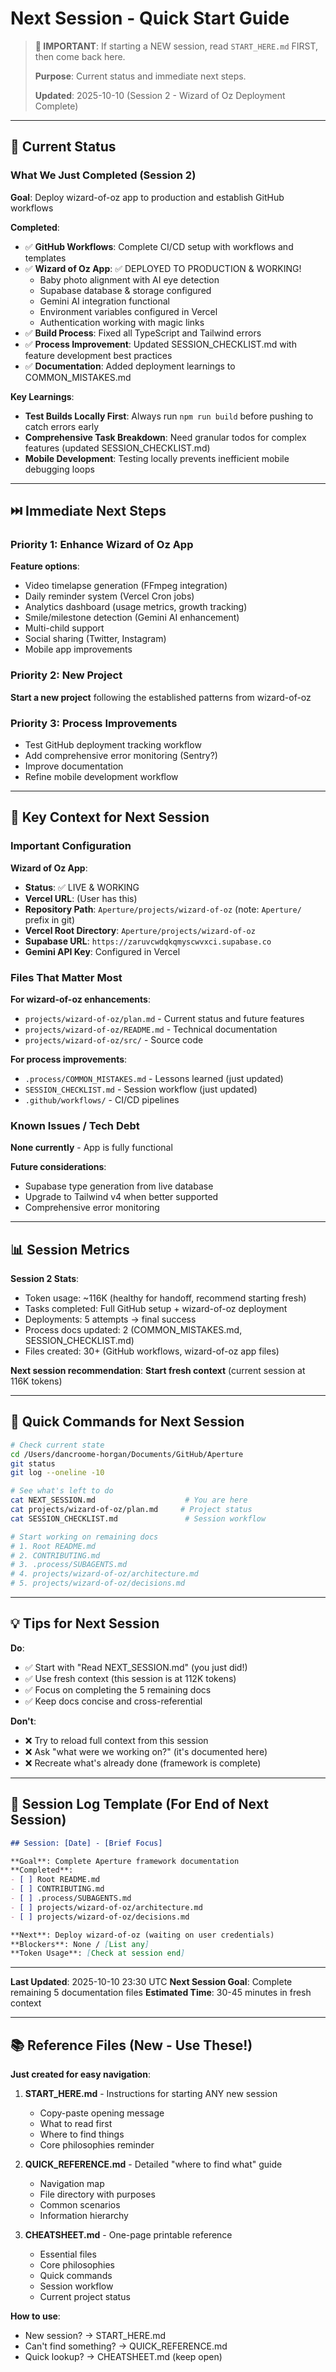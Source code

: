 # Next Session - Quick Start Guide

> **🚨 IMPORTANT**: If starting a NEW session, read `START_HERE.md` FIRST, then come back here.
>
> **Purpose**: Current status and immediate next steps.
>
> **Updated**: 2025-10-10 (Session 2 - Wizard of Oz Deployment Complete)

---

## 🎯 Current Status

### What We Just Completed (Session 2)

**Goal**: Deploy wizard-of-oz app to production and establish GitHub workflows

**Completed**:
- ✅ **GitHub Workflows**: Complete CI/CD setup with workflows and templates
- ✅ **Wizard of Oz App**: ✅ DEPLOYED TO PRODUCTION & WORKING!
  - Baby photo alignment with AI eye detection
  - Supabase database & storage configured
  - Gemini AI integration functional
  - Environment variables configured in Vercel
  - Authentication working with magic links
- ✅ **Build Process**: Fixed all TypeScript and Tailwind errors
- ✅ **Process Improvement**: Updated SESSION_CHECKLIST.md with feature development best practices
- ✅ **Documentation**: Added deployment learnings to COMMON_MISTAKES.md

**Key Learnings**:
- **Test Builds Locally First**: Always run `npm run build` before pushing to catch errors early
- **Comprehensive Task Breakdown**: Need granular todos for complex features (updated SESSION_CHECKLIST.md)
- **Mobile Development**: Testing locally prevents inefficient mobile debugging loops

---

## ⏭️ Immediate Next Steps

### Priority 1: Enhance Wizard of Oz App

**Feature options**:
- Video timelapse generation (FFmpeg integration)
- Daily reminder system (Vercel Cron jobs)
- Analytics dashboard (usage metrics, growth tracking)
- Smile/milestone detection (Gemini AI enhancement)
- Multi-child support
- Social sharing (Twitter, Instagram)
- Mobile app improvements

### Priority 2: New Project

**Start a new project** following the established patterns from wizard-of-oz

### Priority 3: Process Improvements

- Test GitHub deployment tracking workflow
- Add comprehensive error monitoring (Sentry?)
- Improve documentation
- Refine mobile development workflow

---

## 🔑 Key Context for Next Session

### Important Configuration

**Wizard of Oz App**:
- **Status**: ✅ LIVE & WORKING
- **Vercel URL**: (User has this)
- **Repository Path**: `Aperture/projects/wizard-of-oz` (note: `Aperture/` prefix in git)
- **Vercel Root Directory**: `Aperture/projects/wizard-of-oz`
- **Supabase URL**: `https://zaruvcwdqkqmyscwvxci.supabase.co`
- **Gemini API Key**: Configured in Vercel

### Files That Matter Most

**For wizard-of-oz enhancements**:
- `projects/wizard-of-oz/plan.md` - Current status and future features
- `projects/wizard-of-oz/README.md` - Technical documentation
- `projects/wizard-of-oz/src/` - Source code

**For process improvements**:
- `.process/COMMON_MISTAKES.md` - Lessons learned (just updated)
- `SESSION_CHECKLIST.md` - Session workflow (just updated)
- `.github/workflows/` - CI/CD pipelines

### Known Issues / Tech Debt

**None currently** - App is fully functional

**Future considerations**:
- Supabase type generation from live database
- Upgrade to Tailwind v4 when better supported
- Comprehensive error monitoring

---

## 📊 Session Metrics

**Session 2 Stats**:
- Token usage: ~116K (healthy for handoff, recommend starting fresh)
- Tasks completed: Full GitHub setup + wizard-of-oz deployment
- Deployments: 5 attempts → final success
- Process docs updated: 2 (COMMON_MISTAKES.md, SESSION_CHECKLIST.md)
- Files created: 30+ (GitHub workflows, wizard-of-oz app files)

**Next session recommendation**: **Start fresh context** (current session at 116K tokens)

---

## 🚀 Quick Commands for Next Session

```bash
# Check current state
cd /Users/dancroome-horgan/Documents/GitHub/Aperture
git status
git log --oneline -10

# See what's left to do
cat NEXT_SESSION.md                    # You are here
cat projects/wizard-of-oz/plan.md     # Project status
cat SESSION_CHECKLIST.md               # Session workflow

# Start working on remaining docs
# 1. Root README.md
# 2. CONTRIBUTING.md
# 3. .process/SUBAGENTS.md
# 4. projects/wizard-of-oz/architecture.md
# 5. projects/wizard-of-oz/decisions.md
```

---

## 💡 Tips for Next Session

**Do**:
- ✅ Start with "Read NEXT_SESSION.md" (you just did!)
- ✅ Use fresh context (this session is at 112K tokens)
- ✅ Focus on completing the 5 remaining docs
- ✅ Keep docs concise and cross-referential

**Don't**:
- ❌ Try to reload full context from this session
- ❌ Ask "what were we working on?" (it's documented here)
- ❌ Recreate what's already done (framework is complete)

---

## 📝 Session Log Template (For End of Next Session)

```markdown
## Session: [Date] - [Brief Focus]

**Goal**: Complete Aperture framework documentation
**Completed**:
- [ ] Root README.md
- [ ] CONTRIBUTING.md
- [ ] .process/SUBAGENTS.md
- [ ] projects/wizard-of-oz/architecture.md
- [ ] projects/wizard-of-oz/decisions.md

**Next**: Deploy wizard-of-oz (waiting on user credentials)
**Blockers**: None / [List any]
**Token Usage**: [Check at session end]
```

---

**Last Updated**: 2025-10-10 23:30 UTC
**Next Session Goal**: Complete remaining 5 documentation files
**Estimated Time**: 30-45 minutes in fresh context

---

## 📚 Reference Files (New - Use These!)

**Just created for easy navigation**:

1. **START_HERE.md** - Instructions for starting ANY new session
   - Copy-paste opening message
   - What to read first
   - Where to find things
   - Core philosophies reminder

2. **QUICK_REFERENCE.md** - Detailed "where to find what" guide
   - Navigation map
   - File directory with purposes
   - Common scenarios
   - Information hierarchy

3. **CHEATSHEET.md** - One-page printable reference
   - Essential files
   - Core philosophies
   - Quick commands
   - Session workflow
   - Current project status

**How to use**:
- New session? → START_HERE.md
- Can't find something? → QUICK_REFERENCE.md  
- Quick lookup? → CHEATSHEET.md (keep open)

